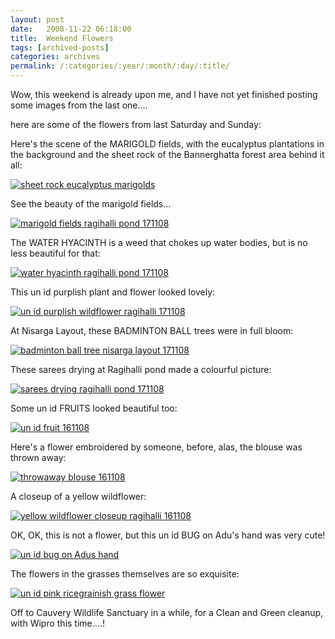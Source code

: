 ```yaml
---
layout: post
date:	2008-11-22 06:18:00
title:  Weekend Flowers
tags: [archived-posts]
categories: archives
permalink: /:categories/:year/:month/:day/:title/
---
```

Wow, this weekend is already upon me, and I have not yet finished posting some images from the last one....

here are some of the flowers from last Saturday and Sunday:

Here's the scene of the MARIGOLD fields, with the eucalyptus plantations in the background and the sheet rock of the Bannerghatta forest area behind it all:



<a href="http://s297.photobucket.com/albums/mm205/depontis/?action=view&current=IMG_2990-1.jpg" target="_blank"><img src="http://i297.photobucket.com/albums/mm205/depontis/IMG_2990-1.jpg" border="0" alt="sheet rock eucalyptus marigolds"></a>


See the beauty of the marigold fields...


<a href="http://s297.photobucket.com/albums/mm205/depontis/?action=view&current=IMG_2991.jpg" target="_blank"><img src="http://i297.photobucket.com/albums/mm205/depontis/IMG_2991.jpg" border="0" alt="marigold fields ragihalli pond 171108"></a>

<lj-cut text="lots more">


The WATER HYACINTH is a weed that chokes up water bodies, but is no less beautiful for that:

<a href="http://s297.photobucket.com/albums/mm205/depontis/?action=view&current=IMG_8993.jpg" target="_blank"><img src="http://i297.photobucket.com/albums/mm205/depontis/IMG_8993.jpg" border="0" alt="water hyacinth ragihalli pond 171108"></a>

This un id purplish plant and flower looked lovely:


<a href="http://s297.photobucket.com/albums/mm205/depontis/?action=view&current=IMG_8979.jpg" target="_blank"><img src="http://i297.photobucket.com/albums/mm205/depontis/IMG_8979.jpg" border="0" alt="un id purplish wildflower ragihalli 171108"></a>

At Nisarga Layout, these BADMINTON BALL trees were in full bloom:


<a href="http://s297.photobucket.com/albums/mm205/depontis/?action=view&current=IMG_8812.jpg" target="_blank"><img src="http://i297.photobucket.com/albums/mm205/depontis/IMG_8812.jpg" border="0" alt="badminton ball tree nisarga layout 171108"></a>


These sarees drying at Ragihalli pond made a colourful picture:


<a href="http://s297.photobucket.com/albums/mm205/depontis/?action=view&current=IMG_3013-1.jpg" target="_blank"><img src="http://i297.photobucket.com/albums/mm205/depontis/IMG_3013-1.jpg" border="0" alt="sarees drying ragihalli pond 171108"></a>

Some un id FRUITS looked beautiful too:


<a href="http://s297.photobucket.com/albums/mm205/depontis/?action=view&current=IMG_2987.jpg" target="_blank"><img src="http://i297.photobucket.com/albums/mm205/depontis/IMG_2987.jpg" border="0" alt="un id fruit 161108"></a>

Here's a flower embroidered by someone, before, alas, the blouse was thrown away:


<a href="http://s297.photobucket.com/albums/mm205/depontis/?action=view&current=IMG_2989.jpg" target="_blank"><img src="http://i297.photobucket.com/albums/mm205/depontis/IMG_2989.jpg" border="0" alt="throwaway blouse 161108"></a>

A closeup of a yellow wildflower:


<a href="http://s297.photobucket.com/albums/mm205/depontis/?action=view&current=IMG_2983.jpg" target="_blank"><img src="http://i297.photobucket.com/albums/mm205/depontis/IMG_2983.jpg" border="0" alt="yellow wildflower closeup ragihalli 161108"></a>

OK, OK, this is not a flower, but this un id BUG on Adu's hand was very cute!


<a href="http://s297.photobucket.com/albums/mm205/depontis/?action=view&current=IMG_3003-1.jpg" target="_blank"><img src="http://i297.photobucket.com/albums/mm205/depontis/IMG_3003-1.jpg" border="0" alt="un id bug on Adus hand"></a>

</lj-cut>


The flowers in the grasses themselves are so exquisite:

<a href="http://s297.photobucket.com/albums/mm205/depontis/?action=view&current=IMG_2982.jpg" target="_blank"><img src="http://i297.photobucket.com/albums/mm205/depontis/IMG_2982.jpg" border="0" alt="un id pink ricegrainish grass flower"></a>

Off to Cauvery Wildlife Sanctuary in a while, for a Clean and Green cleanup, with Wipro this time....!
